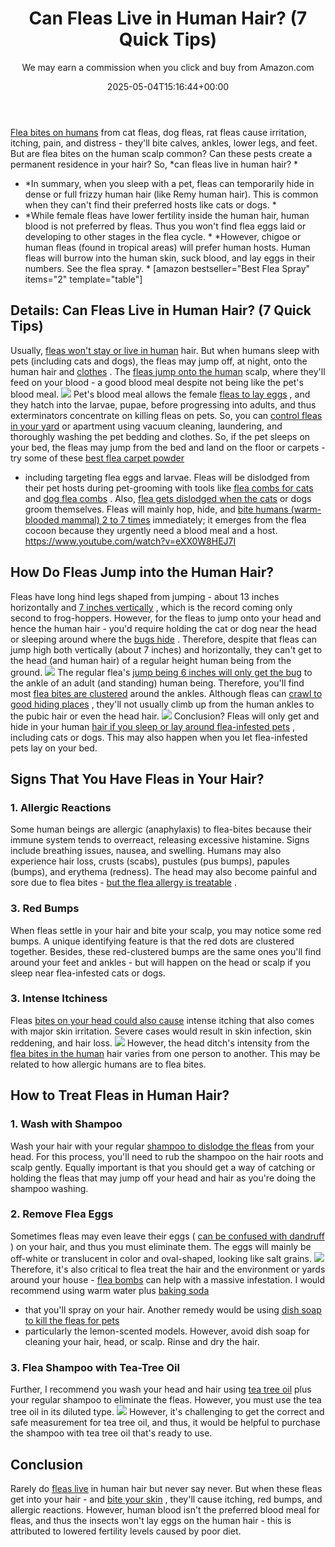 ﻿---
author: We may earn a commission when you click and buy from Amazon.com
layout: post
title: Can Fleas Live in Human Hair? (7 Quick Tips)
date: '2025-05-04T15:16:44+00:00'
categories:
- Fleas
- Guide
tags: []
slug: /can-fleas-live-in-human-hair/
lastmod: 2025-05-07T12:21:26+03:00
---

[Flea bites on humans](https://pestpolicy.com/do-fleas-bite-humans/)
from cat fleas, dog fleas, rat fleas cause irritation, itching, pain, and distress - they'll bite calves, ankles, lower legs, and feet.
But are flea bites on the human scalp common? Can these pests create a permanent residence in your hair? So,
*can fleas live in human hair? *
- *In summary, when you sleep with a pet, fleas can temporarily hide in dense or full frizzy human hair (like Remy human hair). This is common when they can't find their preferred hosts like cats or dogs. *
- *While female fleas have lower fertility inside the human hair, human blood is not preferred by fleas. Thus you won't find flea eggs laid or developing to other stages in the flea cycle. *
*However, chigoe or human fleas (found in tropical areas) will prefer human hosts. Human fleas will burrow into the human skin, suck blood, and lay eggs in their numbers. See the flea spray. *
[amazon bestseller="Best Flea Spray" items="2" template="table"]
## Details: Can Fleas Live in Human Hair? (7 Quick Tips)
Usually,
[fleas won't stay or live in human](https://pestpolicy.com/how-long-do-fleas-live-on-humans/)
hair. But when humans sleep with pets (including cats and dogs), the fleas may jump off, at night, onto the human hair and
[clothes](https://pestpolicy.com/can-fleas-live-on-clothes/)
.
The
[fleas jump onto the human](https://pestpolicy.com/flea-repellent-for-humans/)
scalp, where they'll feed on your blood - a good blood meal despite not being like the pet's blood meal.
![](/assets/img/12/Pest-Control.jpg)
Pet's blood meal allows the female
[fleas to lay eggs](https://pestpolicy.com/does-the-dryer-kill-fleas/)
, and they hatch into the larvae, pupae, before progressing into adults, and thus exterminators concentrate on killing fleas on pets.
So, you can
[control fleas in your yard](https://pestpolicy.com/best-flea-spray-for-yard/)
or apartment using vacuum cleaning, laundering, and thoroughly washing the pet bedding and clothes.
So, if the pet sleeps on your bed, the fleas may jump from the bed and land on the floor or carpets - try some of these
[best flea carpet powder](https://pestpolicy.com/best-flea-carpet-powder/)
- including targeting flea eggs and larvae.
Fleas will be dislodged from their pet hosts during pet-grooming with tools like
[flea combs for cats](https://pestpolicy.com/best-flea-comb-for-cats/)
and
[dog flea combs](https://pestpolicy.com/best-flea-combs-for-dogs/)
. Also,
[flea gets dislodged when the cats](https://pestpolicy.com/best-flea-treatment-for-cats/)
or dogs groom themselves.
Fleas will mainly hop, hide, and
[bite humans (warm-blooded mammal) 2 to 7 times](http://ijpa.tums.ac.ir/index.php/ijpa/article/view/61)
immediately; it emerges from the flea cocoon because they urgently need a blood meal and a host.
https://www.youtube.com/watch?v=eXX0W8HEJ7I
## How Do Fleas Jump into the Human Hair?
Fleas have long hind legs shaped from jumping - about 13 inches horizontally and
[7 inches vertically](https://www.ncbi.nlm.nih.gov/pubmed/10962162)
, which is the record coming only second to frog-hoppers.
However, for the fleas to jump onto your head and hence the human hair - you'd require holding the cat or dog near the head or sleeping around where the
[bugs hide](https://pestpolicy.com/where-do-bed-bugs-hide/)
.
Therefore, despite that fleas can jump high both vertically (about 7 inches) and horizontally, they can't get to the head (and human hair) of a regular height human being from the ground.
![](/assets/img/12/Pest-Control.jpg)
The regular flea's
[jump being 6 inches will only get the bug](https://pestpolicy.com/do-bed-bugs-jump/)
to the ankle of an adult (and standing) human being. Therefore, you'll find most
[flea bites are clustered](https://pestpolicy.com/flea-bites-vs-bed-bug-bites/)
around the ankles.
Although fleas can
[crawl to good hiding places](https://www.jstor.org/stable/24923246?seq=1#page_scan_tab_contents)
, they'll not usually climb up from the human ankles to the pubic hair or even the head hair.
![](/assets/img/12/Pest-Control.jpg)
Conclusion? Fleas will only get and hide in your human
[hair if you sleep or lay around flea-infested pets](https://pestpolicy.com/best-cordless-vacuum-for-pet-hair/)
, including cats or dogs. This may also happen when you let flea-infested pets lay on your bed.
## Signs That You Have Fleas in Your Hair?
### 1. Allergic Reactions
Some human beings are allergic (anaphylaxis) to flea-bites because their immune system tends to overreact, releasing excessive histamine. Signs include breathing issues, nausea, and swelling.
Humans may also experience hair loss, crusts (scabs), pustules (pus bumps), papules (bumps), and erythema (redness). The head may also become painful and sore due to flea bites -
[but the flea allergy is treatable](https://www.banfield.com/pet-healthcare/additional-resources/article-library/parasites/fleas/flea-allergy-dermatitis-treatment-options)
.
### 3. Red Bumps
When fleas settle in your hair and bite your scalp, you may notice some red bumps. A unique identifying feature is that the red dots are clustered together.
Besides, these red-clustered bumps are the same ones you'll find around your feet and ankles - but will happen on the head or scalp if you sleep near flea-infested cats or dogs.
### 3. Intense Itchiness
Fleas
[bites on your head could also cause](https://pestpolicy.com/spider-bite-vs-mosquito-bite/)
intense itching that also comes with major skin irritation. Severe cases would result in skin infection, skin reddening, and hair loss.
![](/assets/img/12/Pest-Control.jpg)
However, the head ditch's intensity from the
[flea bites in the human](https://pestpolicy.com/do-fleas-stay-on-humans/)
hair varies from one person to another. This may be related to how allergic humans are to flea bites.
## How to Treat Fleas in Human Hair?
### 1. Wash with Shampoo
Wash your hair with your regular
[shampoo to dislodge the fleas](https://pestpolicy.com/best-flea-shampoo-for-dogs/)
from your head. For this process, you'll need to rub the shampoo on the hair roots and scalp gently.
Equally important is that you should get a way of catching or holding the fleas that may jump off your head and hair as you're doing the shampoo washing.
### 2. Remove Flea Eggs
Sometimes fleas may even leave their eggs (
[can be confused with dandruff](https://pestpolicy.com/flea-eggs-vs-dandruff/)
) on your hair, and thus you must eliminate them. The eggs will mainly be off-white or translucent in color and oval-shaped, looking like salt grains.
![](/assets/img/12/Pest-Control.jpg)
Therefore, it's also critical to flea treat the hair and the environment or yards around your house -
[flea bombs](https://pestpolicy.com/best-fogger-for-fleas/)
can help with a massive infestation.
I would recommend using warm water plus
[baking soda](https://pestpolicy.com/does-baking-soda-kill-fleas/)
- that you'll spray on your hair.
Another remedy would be using
[dish soap to kill the fleas for pets](https://pestpolicy.com/dawn-dish-soap-for-fleas/)
- particularly the lemon-scented models. However, avoid dish soap for cleaning your hair, head, or scalp. Rinse and dry the hair.
### 3. Flea Shampoo with Tea-Tree Oil
Further, I recommend you wash your head and hair using
[tea tree oil](https://pestpolicy.com/tea-tree-oil-for-bed-bugs/)
plus your regular shampoo to eliminate the fleas. However, you must use the tea tree oil in its diluted type.
![](/assets/img/12/Pest-Control.jpg)
However, it's challenging to get the correct and safe measurement for tea tree oil, and thus, it would be helpful to purchase the shampoo with tea tree oil that's ready to use.
## Conclusion
Rarely do
[fleas live](https://pestpolicy.com/where-do-fleas-live/)
in human hair but never say never. But when these fleas get into your hair - and
[bite your skin](https://pestpolicy.com/can-bed-bugs-live-in-your-skin/)
, they'll cause itching, red bumps, and allergic reactions.
However, human blood isn't the preferred blood meal for fleas, and thus the insects won't lay eggs on the human hair - this is attributed to lowered fertility levels caused by poor diet.
